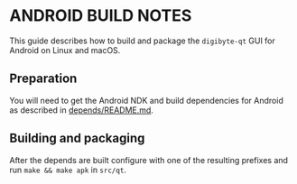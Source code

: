 ANDROID BUILD NOTES
======================

This guide describes how to build and package the `digibyte-qt` GUI for Android on Linux and macOS.

## Preparation

You will need to get the Android NDK and build dependencies for Android as described in [depends/README.md](../depends/README.md).

## Building and packaging

After the depends are built configure with one of the resulting prefixes and run `make && make apk` in `src/qt`.